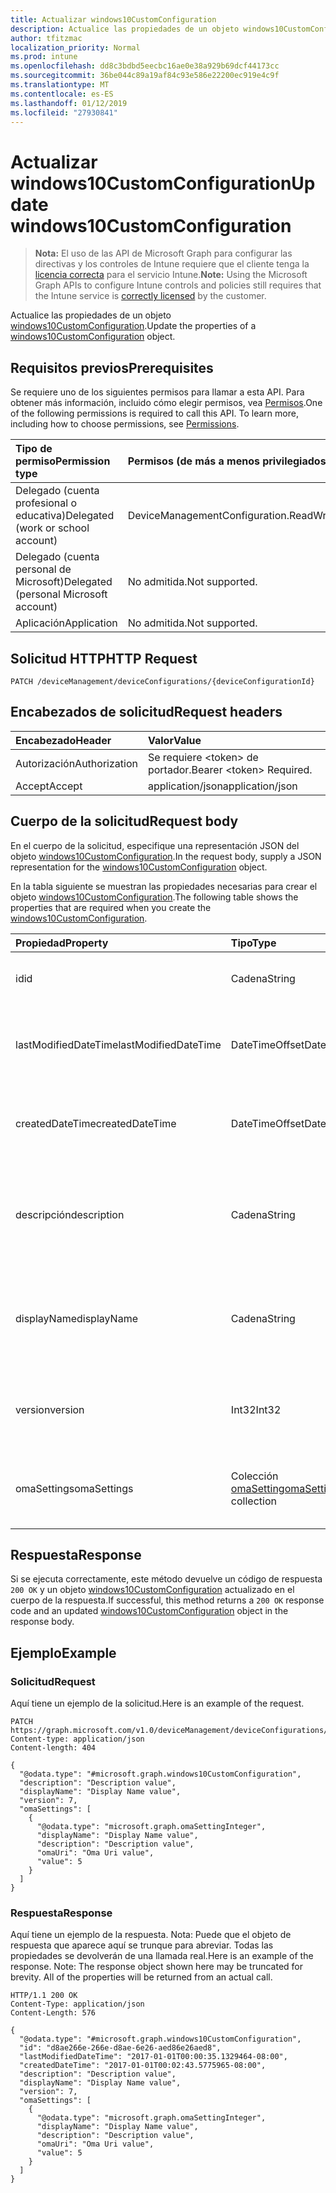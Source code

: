 ```yaml
---
title: Actualizar windows10CustomConfiguration
description: Actualice las propiedades de un objeto windows10CustomConfiguration.
author: tfitzmac
localization_priority: Normal
ms.prod: intune
ms.openlocfilehash: dd8c3bdbd5eecbc16ae0e38a929b69dcf44173cc
ms.sourcegitcommit: 36be044c89a19af84c93e586e22200ec919e4c9f
ms.translationtype: MT
ms.contentlocale: es-ES
ms.lasthandoff: 01/12/2019
ms.locfileid: "27930841"
---
```

# <a name="update-windows10customconfiguration"></a><span data-ttu-id="39e06-103">Actualizar windows10CustomConfiguration</span><span class="sxs-lookup"><span data-stu-id="39e06-103">Update windows10CustomConfiguration</span></span>

> <span data-ttu-id="39e06-104">**Nota:** El uso de las API de Microsoft Graph para configurar las directivas y los controles de Intune requiere que el cliente tenga la [licencia correcta](https://go.microsoft.com/fwlink/?linkid=839381) para el servicio Intune.</span><span class="sxs-lookup"><span data-stu-id="39e06-104">**Note:** Using the Microsoft Graph APIs to configure Intune controls and policies still requires that the Intune service is [correctly licensed](https://go.microsoft.com/fwlink/?linkid=839381) by the customer.</span></span>

<span data-ttu-id="39e06-105">Actualice las propiedades de un objeto [windows10CustomConfiguration](../resources/intune-deviceconfig-windows10customconfiguration.md).</span><span class="sxs-lookup"><span data-stu-id="39e06-105">Update the properties of a [windows10CustomConfiguration](../resources/intune-deviceconfig-windows10customconfiguration.md) object.</span></span>
## <a name="prerequisites"></a><span data-ttu-id="39e06-106">Requisitos previos</span><span class="sxs-lookup"><span data-stu-id="39e06-106">Prerequisites</span></span>
<span data-ttu-id="39e06-p101">Se requiere uno de los siguientes permisos para llamar a esta API. Para obtener más información, incluido cómo elegir permisos, vea [Permisos](/graph/permissions-reference).</span><span class="sxs-lookup"><span data-stu-id="39e06-p101">One of the following permissions is required to call this API. To learn more, including how to choose permissions, see [Permissions](/graph/permissions-reference).</span></span>

|<span data-ttu-id="39e06-109">Tipo de permiso</span><span class="sxs-lookup"><span data-stu-id="39e06-109">Permission type</span></span>|<span data-ttu-id="39e06-110">Permisos (de más a menos privilegiados)</span><span class="sxs-lookup"><span data-stu-id="39e06-110">Permissions (from most to least privileged)</span></span>|
|:---|:---|
|<span data-ttu-id="39e06-111">Delegado (cuenta profesional o educativa)</span><span class="sxs-lookup"><span data-stu-id="39e06-111">Delegated (work or school account)</span></span>|<span data-ttu-id="39e06-112">DeviceManagementConfiguration.ReadWrite.All</span><span class="sxs-lookup"><span data-stu-id="39e06-112">DeviceManagementConfiguration.ReadWrite.All</span></span>|
|<span data-ttu-id="39e06-113">Delegado (cuenta personal de Microsoft)</span><span class="sxs-lookup"><span data-stu-id="39e06-113">Delegated (personal Microsoft account)</span></span>|<span data-ttu-id="39e06-114">No admitida.</span><span class="sxs-lookup"><span data-stu-id="39e06-114">Not supported.</span></span>|
|<span data-ttu-id="39e06-115">Aplicación</span><span class="sxs-lookup"><span data-stu-id="39e06-115">Application</span></span>|<span data-ttu-id="39e06-116">No admitida.</span><span class="sxs-lookup"><span data-stu-id="39e06-116">Not supported.</span></span>|

## <a name="http-request"></a><span data-ttu-id="39e06-117">Solicitud HTTP</span><span class="sxs-lookup"><span data-stu-id="39e06-117">HTTP Request</span></span>
<!-- {
  "blockType": "ignored"
}
-->
``` http
PATCH /deviceManagement/deviceConfigurations/{deviceConfigurationId}
```

## <a name="request-headers"></a><span data-ttu-id="39e06-118">Encabezados de solicitud</span><span class="sxs-lookup"><span data-stu-id="39e06-118">Request headers</span></span>
|<span data-ttu-id="39e06-119">Encabezado</span><span class="sxs-lookup"><span data-stu-id="39e06-119">Header</span></span>|<span data-ttu-id="39e06-120">Valor</span><span class="sxs-lookup"><span data-stu-id="39e06-120">Value</span></span>|
|:---|:---|
|<span data-ttu-id="39e06-121">Autorización</span><span class="sxs-lookup"><span data-stu-id="39e06-121">Authorization</span></span>|<span data-ttu-id="39e06-122">Se requiere &lt;token&gt; de portador.</span><span class="sxs-lookup"><span data-stu-id="39e06-122">Bearer &lt;token&gt; Required.</span></span>|
|<span data-ttu-id="39e06-123">Accept</span><span class="sxs-lookup"><span data-stu-id="39e06-123">Accept</span></span>|<span data-ttu-id="39e06-124">application/json</span><span class="sxs-lookup"><span data-stu-id="39e06-124">application/json</span></span>|

## <a name="request-body"></a><span data-ttu-id="39e06-125">Cuerpo de la solicitud</span><span class="sxs-lookup"><span data-stu-id="39e06-125">Request body</span></span>
<span data-ttu-id="39e06-126">En el cuerpo de la solicitud, especifique una representación JSON del objeto [windows10CustomConfiguration](../resources/intune-deviceconfig-windows10customconfiguration.md).</span><span class="sxs-lookup"><span data-stu-id="39e06-126">In the request body, supply a JSON representation for the [windows10CustomConfiguration](../resources/intune-deviceconfig-windows10customconfiguration.md) object.</span></span>

<span data-ttu-id="39e06-127">En la tabla siguiente se muestran las propiedades necesarias para crear el objeto [windows10CustomConfiguration](../resources/intune-deviceconfig-windows10customconfiguration.md).</span><span class="sxs-lookup"><span data-stu-id="39e06-127">The following table shows the properties that are required when you create the [windows10CustomConfiguration](../resources/intune-deviceconfig-windows10customconfiguration.md).</span></span>

|<span data-ttu-id="39e06-128">Propiedad</span><span class="sxs-lookup"><span data-stu-id="39e06-128">Property</span></span>|<span data-ttu-id="39e06-129">Tipo</span><span class="sxs-lookup"><span data-stu-id="39e06-129">Type</span></span>|<span data-ttu-id="39e06-130">Descripción</span><span class="sxs-lookup"><span data-stu-id="39e06-130">Description</span></span>|
|:---|:---|:---|
|<span data-ttu-id="39e06-131">id</span><span class="sxs-lookup"><span data-stu-id="39e06-131">id</span></span>|<span data-ttu-id="39e06-132">Cadena</span><span class="sxs-lookup"><span data-stu-id="39e06-132">String</span></span>|<span data-ttu-id="39e06-133">Clave de la entidad.</span><span class="sxs-lookup"><span data-stu-id="39e06-133">Key of the entity.</span></span> <span data-ttu-id="39e06-134">Heredado de [deviceConfiguration](../resources/intune-deviceconfig-deviceconfiguration.md)</span><span class="sxs-lookup"><span data-stu-id="39e06-134">Inherited from [deviceConfiguration](../resources/intune-deviceconfig-deviceconfiguration.md)</span></span>|
|<span data-ttu-id="39e06-135">lastModifiedDateTime</span><span class="sxs-lookup"><span data-stu-id="39e06-135">lastModifiedDateTime</span></span>|<span data-ttu-id="39e06-136">DateTimeOffset</span><span class="sxs-lookup"><span data-stu-id="39e06-136">DateTimeOffset</span></span>|<span data-ttu-id="39e06-137">Fecha y hora en la que se modificó el objeto por última vez.</span><span class="sxs-lookup"><span data-stu-id="39e06-137">DateTime the object was last modified.</span></span> <span data-ttu-id="39e06-138">Heredado de [deviceConfiguration](../resources/intune-deviceconfig-deviceconfiguration.md)</span><span class="sxs-lookup"><span data-stu-id="39e06-138">Inherited from [deviceConfiguration](../resources/intune-deviceconfig-deviceconfiguration.md)</span></span>|
|<span data-ttu-id="39e06-139">createdDateTime</span><span class="sxs-lookup"><span data-stu-id="39e06-139">createdDateTime</span></span>|<span data-ttu-id="39e06-140">DateTimeOffset</span><span class="sxs-lookup"><span data-stu-id="39e06-140">DateTimeOffset</span></span>|<span data-ttu-id="39e06-141">Fecha y hora en la que se creó el objeto.</span><span class="sxs-lookup"><span data-stu-id="39e06-141">DateTime the object was created.</span></span> <span data-ttu-id="39e06-142">Heredado de [deviceConfiguration](../resources/intune-deviceconfig-deviceconfiguration.md)</span><span class="sxs-lookup"><span data-stu-id="39e06-142">Inherited from [deviceConfiguration](../resources/intune-deviceconfig-deviceconfiguration.md)</span></span>|
|<span data-ttu-id="39e06-143">descripción</span><span class="sxs-lookup"><span data-stu-id="39e06-143">description</span></span>|<span data-ttu-id="39e06-144">Cadena</span><span class="sxs-lookup"><span data-stu-id="39e06-144">String</span></span>|<span data-ttu-id="39e06-145">Descripción proporcionada por el administrador de la configuración del dispositivo.</span><span class="sxs-lookup"><span data-stu-id="39e06-145">Admin provided description of the Device Configuration.</span></span> <span data-ttu-id="39e06-146">Heredado de [deviceConfiguration](../resources/intune-deviceconfig-deviceconfiguration.md)</span><span class="sxs-lookup"><span data-stu-id="39e06-146">Inherited from [deviceConfiguration](../resources/intune-deviceconfig-deviceconfiguration.md)</span></span>|
|<span data-ttu-id="39e06-147">displayName</span><span class="sxs-lookup"><span data-stu-id="39e06-147">displayName</span></span>|<span data-ttu-id="39e06-148">Cadena</span><span class="sxs-lookup"><span data-stu-id="39e06-148">String</span></span>|<span data-ttu-id="39e06-149">Nombre proporcionado por el administrador de la configuración del dispositivo.</span><span class="sxs-lookup"><span data-stu-id="39e06-149">Admin provided name of the device configuration.</span></span> <span data-ttu-id="39e06-150">Heredado de [deviceConfiguration](../resources/intune-deviceconfig-deviceconfiguration.md)</span><span class="sxs-lookup"><span data-stu-id="39e06-150">Inherited from [deviceConfiguration](../resources/intune-deviceconfig-deviceconfiguration.md)</span></span>|
|<span data-ttu-id="39e06-151">version</span><span class="sxs-lookup"><span data-stu-id="39e06-151">version</span></span>|<span data-ttu-id="39e06-152">Int32</span><span class="sxs-lookup"><span data-stu-id="39e06-152">Int32</span></span>|<span data-ttu-id="39e06-153">Versión de la configuración del dispositivo.</span><span class="sxs-lookup"><span data-stu-id="39e06-153">Version of the device configuration.</span></span> <span data-ttu-id="39e06-154">Heredado de [deviceConfiguration](../resources/intune-deviceconfig-deviceconfiguration.md)</span><span class="sxs-lookup"><span data-stu-id="39e06-154">Inherited from [deviceConfiguration](../resources/intune-deviceconfig-deviceconfiguration.md)</span></span>|
|<span data-ttu-id="39e06-155">omaSettings</span><span class="sxs-lookup"><span data-stu-id="39e06-155">omaSettings</span></span>|<span data-ttu-id="39e06-156">Colección [omaSetting](../resources/intune-deviceconfig-omasetting.md)</span><span class="sxs-lookup"><span data-stu-id="39e06-156">[omaSetting](../resources/intune-deviceconfig-omasetting.md) collection</span></span>|<span data-ttu-id="39e06-157">Configuración de OMA.</span><span class="sxs-lookup"><span data-stu-id="39e06-157">OMA settings.</span></span> <span data-ttu-id="39e06-158">Esta colección puede contener un máximo de 1000 elementos.</span><span class="sxs-lookup"><span data-stu-id="39e06-158">This collection can contain a maximum of 1000 elements.</span></span>|



## <a name="response"></a><span data-ttu-id="39e06-159">Respuesta</span><span class="sxs-lookup"><span data-stu-id="39e06-159">Response</span></span>
<span data-ttu-id="39e06-160">Si se ejecuta correctamente, este método devuelve un código de respuesta `200 OK` y un objeto [windows10CustomConfiguration](../resources/intune-deviceconfig-windows10customconfiguration.md) actualizado en el cuerpo de la respuesta.</span><span class="sxs-lookup"><span data-stu-id="39e06-160">If successful, this method returns a `200 OK` response code and an updated [windows10CustomConfiguration](../resources/intune-deviceconfig-windows10customconfiguration.md) object in the response body.</span></span>

## <a name="example"></a><span data-ttu-id="39e06-161">Ejemplo</span><span class="sxs-lookup"><span data-stu-id="39e06-161">Example</span></span>
### <a name="request"></a><span data-ttu-id="39e06-162">Solicitud</span><span class="sxs-lookup"><span data-stu-id="39e06-162">Request</span></span>
<span data-ttu-id="39e06-163">Aquí tiene un ejemplo de la solicitud.</span><span class="sxs-lookup"><span data-stu-id="39e06-163">Here is an example of the request.</span></span>
``` http
PATCH https://graph.microsoft.com/v1.0/deviceManagement/deviceConfigurations/{deviceConfigurationId}
Content-type: application/json
Content-length: 404

{
  "@odata.type": "#microsoft.graph.windows10CustomConfiguration",
  "description": "Description value",
  "displayName": "Display Name value",
  "version": 7,
  "omaSettings": [
    {
      "@odata.type": "microsoft.graph.omaSettingInteger",
      "displayName": "Display Name value",
      "description": "Description value",
      "omaUri": "Oma Uri value",
      "value": 5
    }
  ]
}
```

### <a name="response"></a><span data-ttu-id="39e06-164">Respuesta</span><span class="sxs-lookup"><span data-stu-id="39e06-164">Response</span></span>
<span data-ttu-id="39e06-p109">Aquí tiene un ejemplo de la respuesta. Nota: Puede que el objeto de respuesta que aparece aquí se trunque para abreviar. Todas las propiedades se devolverán de una llamada real.</span><span class="sxs-lookup"><span data-stu-id="39e06-p109">Here is an example of the response. Note: The response object shown here may be truncated for brevity. All of the properties will be returned from an actual call.</span></span>
``` http
HTTP/1.1 200 OK
Content-Type: application/json
Content-Length: 576

{
  "@odata.type": "#microsoft.graph.windows10CustomConfiguration",
  "id": "d8ae266e-266e-d8ae-6e26-aed86e26aed8",
  "lastModifiedDateTime": "2017-01-01T00:00:35.1329464-08:00",
  "createdDateTime": "2017-01-01T00:02:43.5775965-08:00",
  "description": "Description value",
  "displayName": "Display Name value",
  "version": 7,
  "omaSettings": [
    {
      "@odata.type": "microsoft.graph.omaSettingInteger",
      "displayName": "Display Name value",
      "description": "Description value",
      "omaUri": "Oma Uri value",
      "value": 5
    }
  ]
}
```



